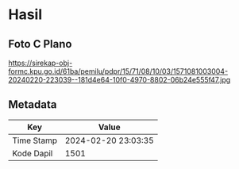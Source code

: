 # Hasil

## Foto C Plano

https://sirekap-obj-formc.kpu.go.id/61ba/pemilu/pdpr/15/71/08/10/03/1571081003004-20240220-223039--181d4e64-10f0-4970-8802-06b24e555f47.jpg


## Metadata

| Key        | Value               |
| ---------- | ------------------- |
| Time Stamp | 2024-02-20 23:03:35 |
| Kode Dapil | 1501                |



